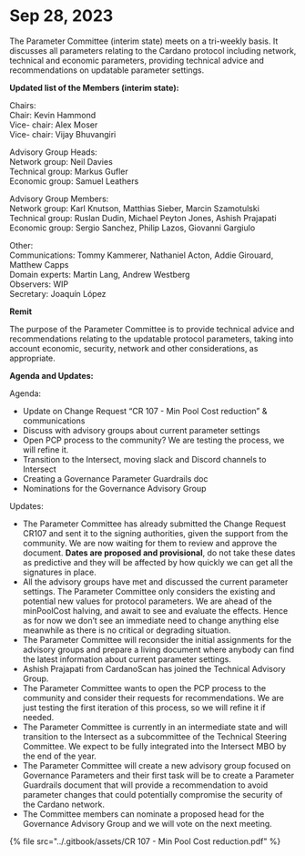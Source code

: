 # Sep 28, 2023

The Parameter Committee (interim state) meets on a tri-weekly basis. It discusses all parameters relating to the Cardano protocol including network, technical and economic parameters, providing technical advice and recommendations on updatable parameter settings.

**Updated list of the Members (interim state):**

Chairs:\
Chair: Kevin Hammond\
Vice- chair: Alex Moser\
Vice- chair: Vijay Bhuvangiri

Advisory Group Heads:\
Network group: Neil Davies\
Technical group: Markus Gufler\
Economic group: Samuel Leathers

Advisory Group Members:\
Network group: Karl Knutson, Matthias Sieber, Marcin Szamotulski\
Technical group: Ruslan Dudin, Michael Peyton Jones, Ashish Prajapati\
Economic group: Sergio Sanchez, Philip Lazos, Giovanni Gargiulo

Other:\
Communications: Tommy Kammerer, Nathaniel Acton, Addie Girouard, Matthew Capps\
Domain experts: Martin Lang, Andrew Westberg\
Observers: WIP\
Secretary: Joaquín López

**Remit**

The purpose of the Parameter Committee is to provide technical advice and recommendations relating to the updatable protocol parameters, taking into account economic, security, network and other considerations, as appropriate.

**Agenda and Updates:**

Agenda:

* Update on Change Request “CR 107 - Min Pool Cost reduction” & communications
* Discuss with advisory groups about current parameter settings
* Open PCP process to the community? We are testing the process, we will refine it.
* Transition to the Intersect, moving slack and Discord channels to Intersect
* Creating a Governance Parameter Guardrails doc
* Nominations for the Governance Advisory Group

Updates:

* The Parameter Committee has already submitted the Change Request CR107 and sent it to the signing authorities, given the support from the community. We are now waiting for them to review and approve the document. **Dates are proposed and provisional**, do not take these dates as predictive and they will be affected by how quickly we can get all the signatures in place.
* All the advisory groups have met and discussed the current parameter settings. The Parameter Committee only considers the existing and potential new values for protocol parameters. We are ahead of the minPoolCost halving, and await to see and evaluate the effects. Hence as for now we don’t see an immediate need to change anything else meanwhile as there is no critical or degrading situation.
* The Parameter Committee will reconsider the initial assignments for the advisory groups and prepare a living document where anybody can find the latest information about current parameter settings.
* Ashish Prajapati from CardanoScan has joined the Technical Advisory Group.
* The Parameter Committee wants to open the PCP process to the community and consider their requests for recommendations. We are just testing the first iteration of this process, so we will refine it if needed.
* The Parameter Committee is currently in an intermediate state and will transition to the Intersect as a subcommittee of the Technical Steering Committee. We expect to be fully integrated into the Intersect MBO by the end of the year.
* The Parameter Committee will create a new advisory group focused on Governance Parameters and their first task will be to create a Parameter Guardrails document that will provide a recommendation to avoid parameter changes that could potentially compromise the security of the Cardano network.
* The Committee members can nominate a proposed head for the Governance Advisory Group and we will vote on the next meeting.



{% file src="../.gitbook/assets/CR 107 - Min Pool Cost reduction.pdf" %}
